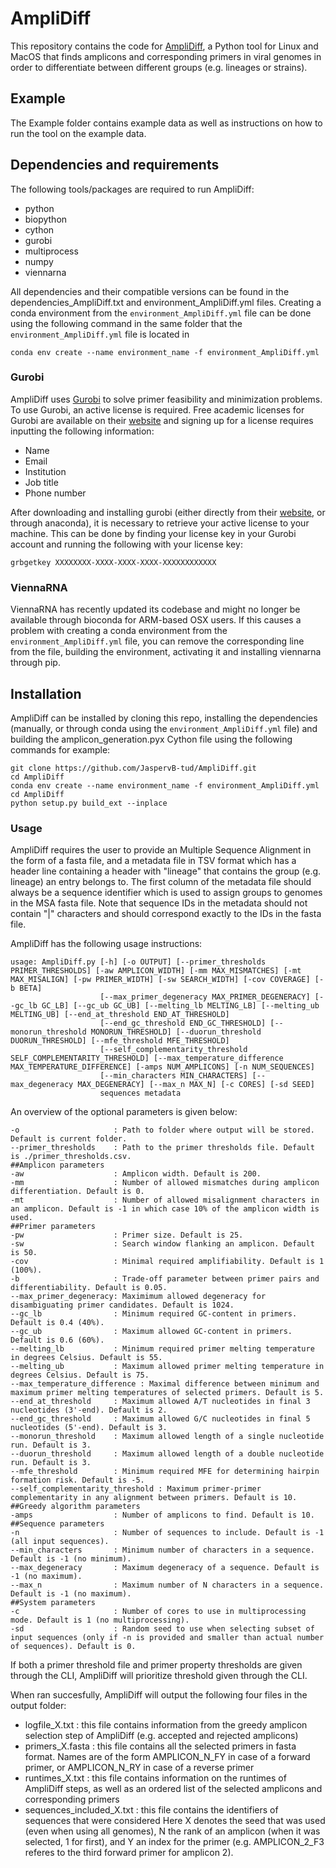 # AmpliDiff

This repository contains the code for [AmpliDiff](https://www.biorxiv.org/content/10.1101/2023.07.22.550164v1), a Python tool for Linux and MacOS that finds amplicons and corresponding primers in viral genomes in order to differentiate between different groups (e.g. lineages or strains). 

## Example
The Example folder contains example data as well as instructions on how to run the tool on the example data.

## Dependencies and requirements
The following tools/packages are required to run AmpliDiff:
- python
- biopython
- cython
- gurobi
- multiprocess
- numpy
- viennarna
  
All dependencies and their compatible versions can be found in the dependencies_AmpliDiff.txt and environment_AmpliDiff.yml files. Creating a conda environment from the `environment_AmpliDiff.yml` file can be done using the following command in the same folder that the `environment_AmpliDiff.yml` file is located in
```
conda env create --name environment_name -f environment_AmpliDiff.yml
```

### Gurobi
AmpliDiff uses [Gurobi](https://www.gurobi.com) to solve primer feasibility and minimization problems. To use Gurobi, an active license is required. Free academic licenses for Gurobi are available on their [website](https://www.gurobi.com/features/academic-named-user-license/) and signing up for a license requires inputting the following information:
- Name
- Email
- Institution
- Job title
- Phone number

After downloading and installing gurobi (either directly from their [website](https://www.gurobi.com/downloads/gurobi-software/), or through anaconda), it is necessary to retrieve your active license to your machine. This can be done by finding your license key in your Gurobi account and running the following with your license key:
```
grbgetkey XXXXXXXX-XXXX-XXXX-XXXX-XXXXXXXXXXXX
```

### ViennaRNA
ViennaRNA has recently updated its codebase and might no longer be available through bioconda for ARM-based OSX users. If this causes a problem with creating a conda environment from the `environment_AmpliDiff.yml` file, you can remove the corresponding line from the file, building the environment, activating it and installing viennarna through pip.

## Installation
AmpliDiff can be installed by cloning this repo, installing the dependencies (manually, or through conda using the `environment_AmpliDiff.yml` file) and building the amplicon_generation.pyx Cython file using the following commands for example:
```
git clone https://github.com/JaspervB-tud/AmpliDiff.git
cd AmpliDiff
conda env create --name environment_name -f environment_AmpliDiff.yml
cd AmpliDiff
python setup.py build_ext --inplace
```

### Usage
AmpliDiff requires the user to provide an Multiple Sequence Alignment in the form of a fasta file, and a metadata file in TSV format which has a header line containing a header with "lineage" that contains the group (e.g. lineage) an entry belongs to. The first column of the metadata file should always be a sequence identifier which is used to assign groups to genomes in the MSA fasta file. Note that sequence IDs in the metadata should not contain "|" characters and should correspond exactly to the IDs in the fasta file.

AmpliDiff has the following usage instructions:
```
usage: AmpliDiff.py [-h] [-o OUTPUT] [--primer_thresholds PRIMER_THRESHOLDS] [-aw AMPLICON_WIDTH] [-mm MAX_MISMATCHES] [-mt MAX_MISALIGN] [-pw PRIMER_WIDTH] [-sw SEARCH_WIDTH] [-cov COVERAGE] [-b BETA]
                    [--max_primer_degeneracy MAX_PRIMER_DEGENERACY] [--gc_lb GC_LB] [--gc_ub GC_UB] [--melting_lb MELTING_LB] [--melting_ub MELTING_UB] [--end_at_threshold END_AT_THRESHOLD]
                    [--end_gc_threshold END_GC_THRESHOLD] [--monorun_threshold MONORUN_THRESHOLD] [--duorun_threshold DUORUN_THRESHOLD] [--mfe_threshold MFE_THRESHOLD]
                    [--self_complementarity_threshold SELF_COMPLEMENTARITY_THRESHOLD] [--max_temperature_difference MAX_TEMPERATURE_DIFFERENCE] [-amps NUM_AMPLICONS] [-n NUM_SEQUENCES]
                    [--min_characters MIN_CHARACTERS] [--max_degeneracy MAX_DEGENERACY] [--max_n MAX_N] [-c CORES] [-sd SEED]
                    sequences metadata
```
An overview of the optional parameters is given below:
```
-o                     : Path to folder where output will be stored. Default is current folder.
--primer_thresholds    : Path to the primer thresholds file. Default is ./primer_thresholds.csv.
##Amplicon parameters
-aw                    : Amplicon width. Default is 200.
-mm                    : Number of allowed mismatches during amplicon differentiation. Default is 0.
-mt                    : Number of allowed misalignment characters in an amplicon. Default is -1 in which case 10% of the amplicon width is used.
##Primer parameters
-pw                    : Primer size. Default is 25.
-sw                    : Search window flanking an amplicon. Default is 50.
-cov                   : Minimal required amplifiability. Default is 1 (100%).
-b                     : Trade-off parameter between primer pairs and differentiability. Default is 0.05.
--max_primer_degeneracy: Maximimum allowed degeneracy for disambiguating primer candidates. Default is 1024.
--gc_lb                : Minimum required GC-content in primers. Default is 0.4 (40%).
--gc_ub                : Maximum allowed GC-content in primers. Default is 0.6 (60%).
--melting_lb           : Minimum required primer melting temperature in degrees Celsius. Default is 55.
--melting_ub           : Maximum allowed primer melting temperature in degrees Celsius. Default is 75.
--max_temperature_difference : Maximal difference between minimum and maximum primer melting temperatures of selected primers. Default is 5.
--end_at_threshold     : Maximum allowed A/T nucleotides in final 3 nucleotides (3'-end). Default is 2.
--end_gc_threshold     : Maximum allowed G/C nucleotides in final 5 nucleotides (5'-end). Default is 3.
--monorun_threshold    : Maximum allowed length of a single nucleotide run. Default is 3.
--duorun_threshold     : Maximum allowed length of a double nucleotide run. Default is 3.
--mfe_threshold        : Minimum required MFE for determining hairpin formation risk. Default is -5.
--self_complementarity_threshold : Maximum primer-primer complementarity in any alignment between primers. Default is 10.
##Greedy algorithm parameters
-amps                  : Number of amplicons to find. Default is 10.
##Sequence parameters
-n                     : Number of sequences to include. Default is -1 (all input sequences).
--min_characters       : Minimum number of characters in a sequence. Default is -1 (no minimum).
--max_degeneracy       : Maximum degeneracy of a sequence. Default is -1 (no maximum).
--max_n                : Maximum number of N characters in a sequence. Default is -1 (no maximum).
##System parameters
-c                     : Number of cores to use in multiprocessing mode. Default is 1 (no multiprocessing).
-sd                    : Random seed to use when selecting subset of input sequences (only if -n is provided and smaller than actual number of sequences). Default is 0.
```

If both a primer threshold file and primer property thresholds are given through the CLI, AmpliDiff will prioritize threshold given through the CLI.

When ran succesfully, AmpliDiff will output the following four files in the output folder:
- logfile_X.txt : this file contains information from the greedy amplicon selection step of AmpliDiff (e.g. accepted and rejected amplicons)
- primers_X.fasta : this file contains all the selected primers in fasta format. Names are of the form AMPLICON_N_FY in case of a forward primer, or AMPLICON_N_RY in case of a reverse primer
- runtimes_X.txt : this file contains information on the runtimes of AmpliDiff steps, as well as an ordered list of the selected amplicons and corresponding primers
- sequences_included_X.txt : this file contains the identifiers of sequences that were considered
Here X denotes the seed that was used (even when using all genomes), N the rank of an amplicon (when it was selected, 1 for first), and Y an index for the primer (e.g. AMPLICON_2_F3 referes to the third forward primer for amplicon 2).
